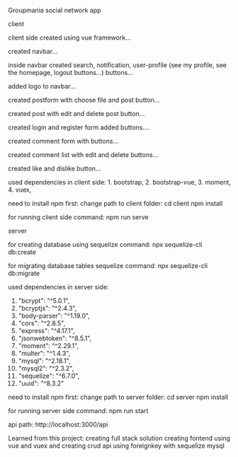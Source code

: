 Groupmania social network app


client

client side created using vue framework...

created navbar...

inside navbar created search, notification, user-profile (see my profile, see the homepage, logout buttons...) buttons...

added logo to navbar...

created postform with choose file and post button...

created post with edit and delete post button...

created login and register form added buttons....

created comment form with buttons...

created comment list with edit and delete buttons...

created like and dislike button...

used dependencies in client side:
    1. bootstrap,
    2. bootstrap-vue,
    3. moment,
    4. vuex,

need to install npm first:
    change path to client folder: cd client
    npm install

for running client side command:
    npm run serve



server



for creating database using sequelize command:
    npx sequelize-cli db:create
    
for migrating database tables sequelize command:
    npx sequelize-cli db:migrate

used dependencies in server side:
   1. "bcrypt": "^5.0.1",
   2. "bcryptjs": "^2.4.3",
   3. "body-parser": "^1.19.0",
   4. "cors": "^2.8.5",
   5. "express": "^4.17.1",
   6. "jsonwebtoken": "^8.5.1",
   7. "moment": "^2.29.1",
   8. "multer": "^1.4.3",
   9. "mysql": "^2.18.1",
   10. "mysql2": "^2.3.2",
   11. "sequelize": "^6.7.0",
   12. "uuid": "^8.3.2"

need to install npm first:
    change path to server folder: cd server
    npm install

for running server side command:
    npm run start

api path:
     http://localhost:3000/api
     


Learned from this project:
    creating full stack solution creating fontend using vue and vuex and creating crud api using foreignkey with sequelize mysql






